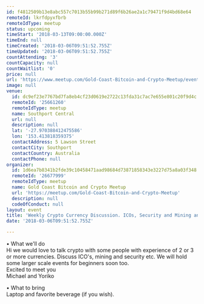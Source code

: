 ```yaml
---
id: f4812509b13e8abc557c7013b55b99b271d89f6b26ae2a1c79471f9d4bd68e64
remoteId: lkrfdpyxfbrb
remoteIdType: meetup
status: upcoming
timeStart: '2018-03-13T09:00:00.000Z'
timeEnd: null
timeCreated: '2018-03-06T09:51:52.755Z'
timeUpdated: '2018-03-06T09:51:52.755Z'
countAttending: '3'
countCapacity: null
countWaitlist: '0'
price: null
url: 'https://www.meetup.com/Gold-Coast-Bitcoin-and-Crypto-Meetup/events/248018163/'
image: null
venue:
  id: dc9ef23e7767bd7fa8eb4cf23d0619e2722c13fda31c7ac7e655e801c20f9d4c
  remoteId: '25661260'
  remoteIdType: meetup
  name: Southport Central
  url: null
  description: null
  lat: '-27.970388412475586'
  lon: '153.413818359375'
  contactAddress: 5 Lawson Street
  contactCity: Southport
  contactCountry: Australia
  contactPhone: null
organizer:
  id: 1d6ea7b8341b2fde39c10458471aad98684d73871858343e3227d75a8a03f348
  remoteId: '26677999'
  remoteIdType: meetup
  name: Gold Coast Bitcoin and Crypto Meetup
  url: 'https://meetup.com/Gold-Coast-Bitcoin-and-Crypto-Meetup'
  description: null
  codeOfConduct: null
layout: event
title: 'Weekly Crypto Currency Discussion. ICOs, Security and Mining and more'
date: '2018-03-06T09:51:52.755Z'

---
```

<p>• What we'll do<br/>Hi we would love to talk crypto with some people with experience of 2 or 3 or more currencies. Discuss ICO's, mining and security etc. We will hold some larger scale events for beginners soon too.<br/>Excited to meet you<br/>Michael and Yoriko</p> <p>• What to bring<br/>Laptop and favorite beverage (if you wish).</p>
